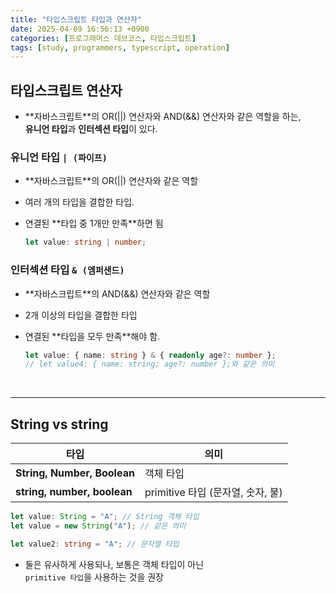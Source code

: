 ```yaml
---
title: "타입스크립트 타입과 연산자"
date: 2025-04-09 16:56:13 +0900
categories: [프로그래머스 데브코스, 타입스크립트]
tags: [study, programmers, typescript, operation]
---
```

## 타입스크립트 연산자

- **<span class="yellowpen">자바스크립트</span>**의 OR(||) 연산자와 AND(&&) 연산자와 같은 역할을 하는,  
  **유니언 타입**과 **인터섹션 타입**이 있다.  

### 유니언 타입 `| (파이프)`

- **<span class="yellowpen">자바스크립트</span>**의 OR(\|\|) 연산자와 같은 역할  
- 여러 개의 타입을 결합한 타입.  
- 연결된 **<span class="redpen">타입 중 1개만 만족</span>**하면 됨  
    
    ```ts   
    let value: string | number;
    ```   
    
### 인터섹션 타입 `& (엠퍼샌드)`

- **<span class="yellowpen">자바스크립트</span>**의 AND(&&) 연산자와 같은 역할  
- 2개 이상의 타입을 결합한 타입  
- 연결된 **<span class="redpen">타입을 모두 만족</span>**해야 함.   
    
    ```ts  
    let value: { name: string } & { readonly age?: number };
    // let value4: { name: string; age?: number };와 같은 의미
    ```  
    
<br>

---

## <span class="redpen">**String**</span> vs <span class="greenpen">**string**</span>  

| **타입**                                                  | **의미**                          |
| --------------------------------------------------------- | --------------------------------- |
| **<span class="redpen">String, Number, Boolean</span>**   | 객체 타입                         |
| **<span class="greenpen">string, number, boolean</span>** | primitive 타입 (문자열, 숫자, 불) |

```ts  
let value: String = "A"; // String 객체 타입
let value = new String("A"); // 같은 의미

let value2: string = "A"; // 문자열 타입
```  

- 둘은 유사하게 사용되나, 보통은 객체 타입이 아닌   
  `primitive 타입`을 사용하는 것을 권장  